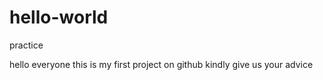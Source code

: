 # hello-world
practice

hello everyone
this is my first project on github
kindly give us your advice
